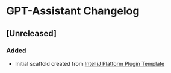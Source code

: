 <!-- Keep a Changelog guide -> https://keepachangelog.com -->

# GPT-Assistant Changelog

## [Unreleased]
### Added
- Initial scaffold created from [IntelliJ Platform Plugin Template](https://github.com/JetBrains/intellij-platform-plugin-template)
